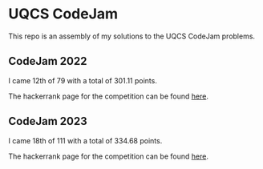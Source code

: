 # UQCS CodeJam

This repo is an assembly of my solutions to the UQCS CodeJam problems.

## CodeJam 2022 

I came 12th of 79 with a total of 301.11 points.

The hackerrank page for the competition can be found [here](https://www.hackerrank.com/uqcscodejam2022).

## CodeJam 2023

I came 18th of 111 with a total of 334.68 points.

The hackerrank page for the competition can be found [here](https://www.hackerrank.com/uqcs-codejam-2023).


